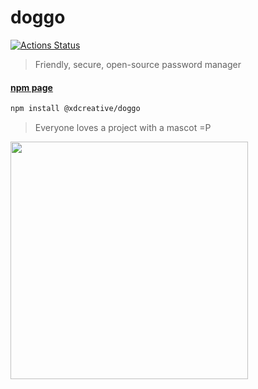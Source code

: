# doggo
[![Actions Status](https://github.com/wswoodruff/doggo/workflows/code%20push%20test%20runner/badge.svg)](https://github.com/wswoodruff/doggo/actions)
> Friendly, secure, open-source password manager

#### [npm page](https://www.npmjs.com/package/@xdcreative/doggo)

```bash
npm install @xdcreative/doggo
```

> Everyone loves a project with a mascot =P

<img width=380 src="https://swervy.io/code/doggo-lock" />

